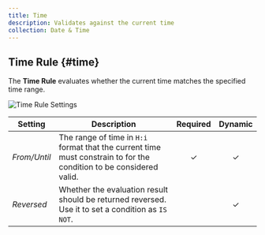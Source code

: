 ```yaml
---
title: Time
description: Validates against the current time
collection: Date & Time
---
```


## Time Rule {#time}

<div class="tm-resource-icon">
    <!--@include: ../assets/rules/rule-time.svg-->
</div>

The **Time Rule** evaluates whether the current time matches the specified time range.

![Time Rule Settings](./assets/rules/rule-time.webp)

| Setting | Description | Required | Dynamic |
| --- | --- | :---: | :---: |
| *From/Until* | The range of time in `H:i` format that the current time must constrain to for the condition to be considered valid. | &#x2713; | &#x2713; |
| *Reversed* | Whether the evaluation result should be returned reversed. Use it to set a condition as `IS NOT`. | | &#x2713; |
<!--@include: ./advanced-rule-settings-->
